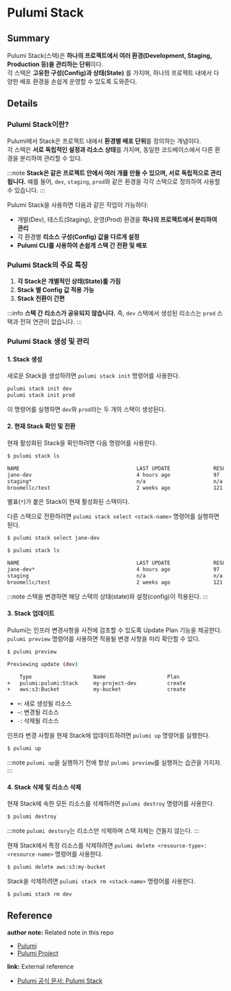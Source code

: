 # Pulumi Stack

## Summary
Pulumi Stack(스택)은 **하나의 프로젝트에서 여러 환경(Development, Staging, Production 등)을 관리하는 단위**이다.  
각 스택은 **고유한 구성(Config)과 상태(State)** 를 가지며, 하나의 프로젝트 내에서 다양한 배포 환경을 손쉽게 운영할 수 있도록 도와준다.

## Details

### Pulumi Stack이란?
Pulumi에서 Stack은 프로젝트 내에서 **환경별 배포 단위**를 정의하는 개념이다.  
각 스택은 **서로 독립적인 설정과 리소스 상태**를 가지며, 동일한 코드베이스에서 다른 환경을 분리하여 관리할 수 있다.

:::note
**Stack은 같은 프로젝트 안에서 여러 개를 만들 수 있으며, 서로 독립적으로 관리됩니다.**
예를 들어, `dev`, `staging`, `prod`와 같은 환경을 각각 스택으로 정의하여 사용할 수 있습니다.
:::

Pulumi Stack을 사용하면 다음과 같은 작업이 가능하다:
- 개발(Dev), 테스트(Staging), 운영(Prod) 환경을 **하나의 프로젝트에서 분리하여 관리**
- 각 환경별 **리소스 구성(Config) 값을 다르게 설정**
- **Pulumi CLI를 사용하여 손쉽게 스택 간 전환 및 배포**

### Pulumi Stack의 주요 특징

1. **각 Stack은 개별적인 상태(State)를 가짐**
2. **Stack 별 Config 값 적용 가능**
3. **Stack 전환이 간편**

:::info
**스택 간 리소스가 공유되지 않습니다.**
즉, `dev` 스택에서 생성된 리소스는 `prod` 스택과 전혀 연관이 없습니다.
:::

### Pulumi Stack 생성 및 관리

#### 1. Stack 생성
새로운 Stack을 생성하려면 `pulumi stack init` 명령어를 사용한다.

```sh
pulumi stack init dev
pulumi stack init prod
```
이 명령어를 실행하면 `dev`와 `prod`라는 두 개의 스택이 생성된다.

#### 2. 현재 Stack 확인 및 전환
현재 활성화된 Stack을 확인하려면 다음 명령어를 사용한다.

```sh
$ pulumi stack ls

NAME                                      LAST UPDATE              RESOURCE COUNT
jane-dev                                  4 hours ago              97
staging*                                  n/a                      n/a
broomellc/test                            2 weeks ago              121
```
별표(`*`)가 붙은 Stack이 현재 활성화된 스택이다.

다른 스택으로 전환하려면 `pulumi stack select <stack-name>` 명령어를 실행하면된다.

```sh
$ pulumi stack select jane-dev

$ pulumi stack ls

NAME                                      LAST UPDATE              RESOURCE COUNT
jane-dev*                                 4 hours ago              97
staging                                   n/a                      n/a
broomellc/test                            2 weeks ago              121
```

:::note
스택을 변경하면 해당 스택의 상태(state)와 설정(config)이 적용된다.
:::

#### 3. Stack 업데이트

Pulumi는 인프라 변경사항을 사전에 검초할 수 있도록 Update Plan 기능을 제공한다.
`pulumi preview` 명령어를 사용하면 적용될 변경 사항을 미리 확인할 수 있다.

```sh
$ pulumi preview

Previewing update (dev)

    Type                    Name                    Plan        
+   pulumi:pulumi:Stack     my-project-dev          create      
+   aws:s3:Bucket           my-bucket               create      
```

- `+`: 새로 생성될 리소스
- `~`: 변경될 리소스
- `-`: 삭제될 리소스

인프라 변경 사항을 현재 Stack에 업데이트하려면 `pulumi up` 명령어를 실행한다.

```sh
$ pulumi up
```

:::note
`pulumi up`을 실행하기 전에 항상 `pulumi preview`를 실행하는 습관을 가지자.
:::

#### 4. Stack 삭제 및 리소스 삭제

현재 Stack에 속한 모든 리소스를 삭제하려면 `pulumi destroy` 명령어를 사용한다.

```sh
$ pulumi destroy
```

:::note
`pulumi destory`는 리소스만 삭제하며 스택 자체는 건들지 않는다.
:::

현재 Stack에서 특정 리소스를 삭제하려면 `pulumi delete <resource-type>:<resource-name>` 명령어를 사용한다.

```sh
$ pulumi delete aws:s3:my-bucket
```

Stack을 삭제하려면 `pulumi stack rm <stack-name>` 명령어를 사용한다.

```sh
$ pulumi stack rm dev
```

## Reference

**author note:** Related note in this repo
- [Pulumi](./Pulumi.md)
- [Pulumi Project](./Project.md)

**link:** External reference
- [Pulumi 공식 문서: Pulumi Stack](https://www.pulumi.com/docs/iac/concepts/stacks/)
